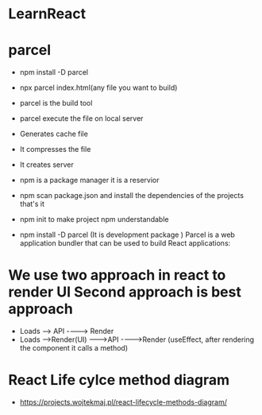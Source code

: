 # LearnReact

# parcel

- npm install -D parcel
- npx parcel index.html(any file you want to build)
- parcel is the build tool
- parcel execute the file on local server
- Generates cache file
- It compresses the file
- It creates server

-  npm is a package manager it is a reservior
- npm scan package.json and install the dependencies of the projects that's it
- npm init to make project npm understandable
- npm install -D parcel (It is development package ) Parcel is a web application bundler that can be used to build React applications:

# We use two approach in react to render UI   Second approach is best approach 
- Loads --> API ----> Render
- Loads -->Render(UI) --->API ---->Render (useEffect,  after rendering the component it calls a method)

# React Life cylce method diagram
- https://projects.wojtekmaj.pl/react-lifecycle-methods-diagram/


